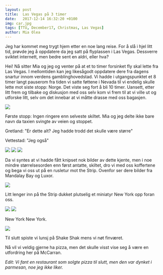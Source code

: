 ```yaml
---
layout: post
title:  Las Vegas på 3 timer
date:   2017-12-14 16:32:20 +0100
img: car.jpg
tags: [TTU, December17, Christmas, Las Vegas]
author: Mia Olea 
---
```

Jeg har kommet meg trygt hjem etter en noe lang reise. For å slå i hjel litt tid, prøvde jeg å oppdatere da jeg satt på flyplassen i Las Vegas. Dessverre sviktet internett, men bedre sent en aldri, eller hva?

Hei! Nå sitter Mia og jeg og venter på at et to timer forsinket fly skal lette fra Las Vegas. I mellomtiden kan jeg likesågodt oppdatere dere fra dagens snartur innom verdens gamblinghovedstad. Vi hadde i utgangspunktet et 8 timer langt pauserom fra tiden vi satte føttene i Nevada til vi endelig skulle lette mot siste stopp: Norge. Det viste seg fort å bli 10 timer. Uansett, etter litt frem og tilbake og diskusjon med oss selv kom vi frem til at vi ville ut og utforske litt, selv om det innebar at vi måtte drasse med oss bagasjen. 

![]({{site.baseurl}}/assets/img/sign.jpg)

Første stopp: Ingen ringere enn selveste skiltet. Mia og jeg delte ikke bare navn da taxien svingte av veien og stoppet.

Gretland: "Er dette alt? Jeg hadde trodd det skulle være større"

Vettestad: "Jeg også"

![]({{site.baseurl}}/assets/img/mandalay.jpg)
![]({{site.baseurl}}/assets/img/mandalay2.jpg)
![]({{site.baseurl}}/assets/img/egypt.jpg)

Da vi syntes at vi hadde fått knipset nok bilder av dette kjente, men i noe mindre størrelsesorden enn først antatte, skiltet, dro vi med oss koffertene og bega vi oss ut på en rusletur mot the Strip. Ovenfor ser dere bilder fra Mandalay Bay og Luxor.

![]({{site.baseurl}}/assets/img/ny.jpg)

Litt lenger inn på the Strip dukket plutselig et miniatyr New York opp foran oss.

![]({{site.baseurl}}/assets/img/kisses.jpg)
![]({{site.baseurl}}/assets/img/casino.jpg)

New York New York.

![]({{site.baseurl}}/assets/img/mgm.jpg)

Til slutt spiste vi lunsj på Shake Shak mens vi nøt finværet. 

Nå vil vi veldig gjerne ha pizza, men det skulle visst vise seg å være en utfordring her på McCarran.

*Edit: Vi fant en restaurant som solgte pizza til slutt, men den var dynket i parmesan, noe jeg ikke liker.*
